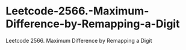 # Leetcode-2566.-Maximum-Difference-by-Remapping-a-Digit
Leetcode 2566. Maximum Difference by Remapping a Digit

